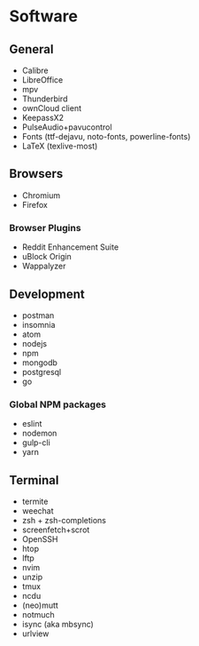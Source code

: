 # Software

## General

*   Calibre
*   LibreOffice
*   mpv
*   Thunderbird
*   ownCloud client
*   KeepassX2
*   PulseAudio+pavucontrol
*   Fonts (ttf-dejavu, noto-fonts, powerline-fonts)
*   LaTeX (texlive-most)

## Browsers

*   Chromium
*   Firefox

### Browser Plugins

*   Reddit Enhancement Suite
*   uBlock Origin
*   Wappalyzer

## Development

*   postman
*   insomnia
*   atom
*   nodejs
*   npm
*   mongodb
*   postgresql
*   go

### Global NPM packages

*   eslint
*   nodemon
*   gulp-cli
*   yarn

## Terminal

*   termite
*   weechat
*   zsh + zsh-completions
*   screenfetch+scrot
*   OpenSSH
*   htop
*   lftp
*   nvim
*   unzip
*   tmux
*   ncdu
*   (neo)mutt
*   notmuch
*   isync (aka mbsync)
*   urlview

